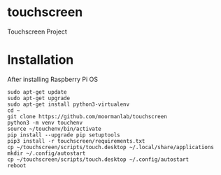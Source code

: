 # touchscreen
Touchscreen Project


# Installation

After installing Raspberry Pi OS

```
sudo apt-get update
sudo apt-get upgrade
sudo apt-get install python3-virtualenv
cd ~
git clone https://github.com/moormanlab/touchscreen
python3 -m venv touchenv
source ~/touchenv/bin/activate
pip install --upgrade pip setuptools
pip3 install -r touchscreen/requirements.txt
cp ~/touchscreen/scripts/touch.desktop ~/.local/share/applications
mkdir ~/.config/autostart
cp ~/touchscreen/scripts/touch.desktop ~/.config/autostart
reboot
```
